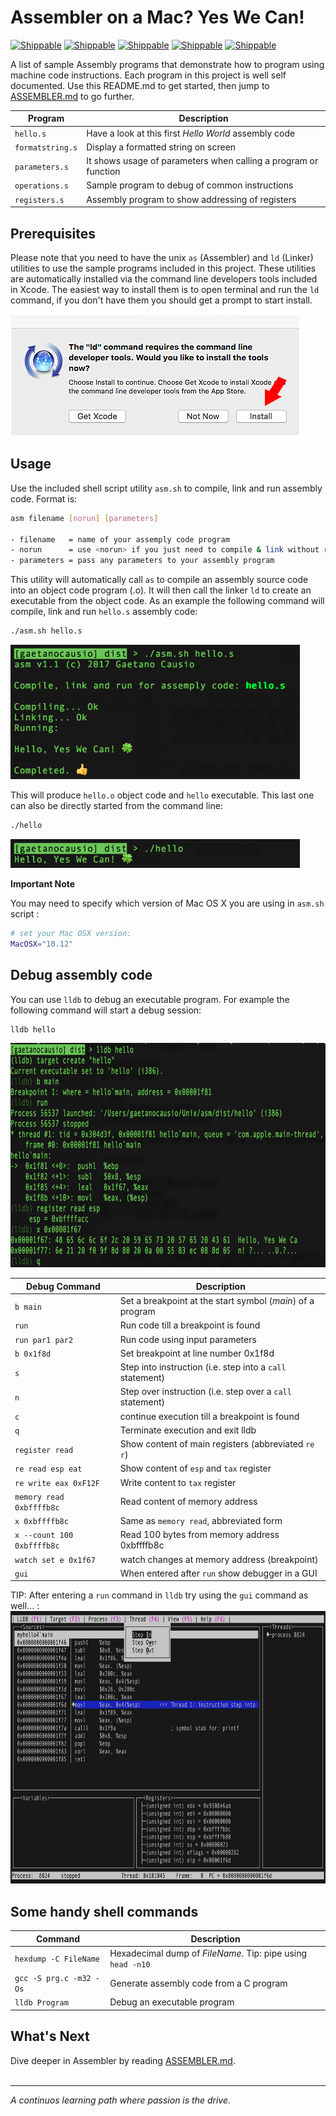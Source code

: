 # Assembler on a Mac? Yes We Can!

[![Shippable](https://img.shields.io/badge/platform-OSX-lightgrey.svg)]()
[![Shippable](https://img.shields.io/badge/language-asm-orange.svg)]()
[![Shippable](https://img.shields.io/badge/build-passing-green.svg)]()
[![Shippable](https://img.shields.io/badge/tests-passing-green.svg)]()
[![Shippable](https://img.shields.io/badge/license-apache%202.0-blue.svg)]()

A list of sample Assembly programs that demonstrate how to program using machine code instructions. Each program in this project is well self documented. Use this README.md to get started, then jump to [ASSEMBLER.md](ASSEMBLER.md) to go further.

| Program  | Description |
| ------------- | ------------- |
| `hello.s`  | Have a look at this first *Hello World* assembly code |
| `formatstring.s`  | Display a formatted string on screen |
| `parameters.s`  | It shows usage of parameters when calling a program or function  |
| `operations.s`  | Sample program to debug of common instructions  |
| `registers.s` |  Assembly program to show addressing of registers |


## Prerequisites
Please note that you need to have the unix `as` (Assembler) and `ld` (Linker) utilities to use the sample programs included in this project. These utilities are automatically installed via the command line developers tools included in Xcode. The easiest way to install them is to  open terminal and run the `ld` command, if you don't have them you should get a prompt to start install.

<img src="images\InstallTools.png" alt="Install Tools"  width="463" height="195" >

## Usage

Use the included shell script utility `asm.sh` to compile, link and run assembly code. Format is:

```sh
asm filename [norun] [parameters]  

- filename   = name of your assemply code program
- norun      = use <norun> if you just need to compile & link without running it
- parameters = pass any parameters to your assembly program
```

This utility will automatically call `as` to compile an assembly source code into an object code program (.o). It will then call the linker `ld` to create an executable from the object code. As an example the following command will compile, link and run `hello.s` assembly code:

```sh
./asm.sh hello.s
```
<img src="images\HelloCompile.png" alt="Compile Hello Program" width="463" height="215">

This will produce `hello.o` object code and `hello` executable. This last one can also be directly started from the command line:

```sh
./hello
```
<img src="images\HelloRun.png" alt="Run Hello Program"  width="463" height="46">

**Important Note**

You may need to specify which version of Mac OS X you are using in `asm.sh` script :

```sh
# set your Mac OSX version:
MacOSX="10.12"
```

## Debug assembly code

You can use `lldb` to debug an executable program. For example the following command will start a debug session:

```sh
lldb hello
```
<img src="images\HelloLldb.png" alt="Debug Hello Program"  width="763" height="359"> 

| Debug Command | Description  |
| ------------- | ------------- |
| `b main` | Set a breakpoint at the start symbol (*main*) of a program  |
| `run` |  Run code till a breakpoint is found |
| `run par1 par2` | Run code using input parameters  |
| `b 0x1f8d` |  Set breakpoint at line number  0x1f8d  |
| `s` | Step into instruction (i.e. step into a `call` statement)   |
| `n` | Step over instruction (i.e. step over a `call` statement)   |
| `c` |   continue execution till a breakpoint is found |
| `q` | Terminate execution and exit lldb |
| `register read` |  Show content of main registers  (abbreviated `re r`)|
| `re read esp eat` | Show content of `esp` and `tax` register   |
| `re write eax 0xF12F` |  Write content to `tax` register |
| `memory read 0xbffffb8c` | Read content of memory address  |
| `x 0xbffffb8c` | Same as `memory read`, abbreviated form  |
| `x --count 100 0xbffffb8c` | Read 100 bytes from memory address  0xbffffb8c |
| `watch set e 0x1f67` | watch changes at memory address (breakpoint) |
| `gui` |  When entered after  `run` show debugger in a GUI  |

TIP: After entering a `run` command in `lldb` try using the `gui` command as well... :
<img src="images\GUIDebugger.png" alt="Debug Hello Program"  width="763" height="436"> 

## Some handy shell commands
| Command | Description  |
| ------------- | ------------- |
| `hexdump -C FileName` | Hexadecimal dump of *FileName*. Tip: pipe using `head -n10`  |
| `gcc -S prg.c -m32 -Os` | Generate assembly code from a C program |
| `lldb Program` | Debug an executable program |
 
## What's Next
Dive deeper in Assembler by reading [ASSEMBLER.md](ASSEMBLER.md). 
<BR /><BR />
***
*A continuos learning path where passion is the drive.*
